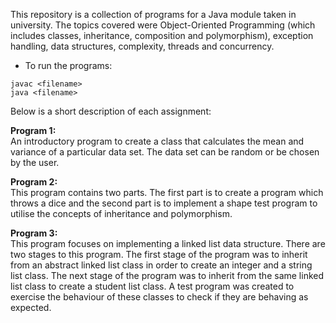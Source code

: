 This repository is a collection of programs for a Java module taken in university. The topics covered were Object-Oriented Programming (which includes classes, inheritance, composition and polymorphism), exception handling, data structures, complexity, threads and concurrency. 

* To run the programs:
```shell script
javac <filename>
java <filename>
```

Below is a short description of each assignment:

**Program 1:** <br>
An introductory program to create a class that calculates the mean and variance of a particular data set. The data set can be random or be chosen by the user. 

**Program 2:** <br>
This program contains two parts. The first part is to create a program which throws a dice and the second part is to implement a shape test program to utilise the concepts of inheritance and polymorphism. 

**Program 3:** <br>
This program focuses on implementing a linked list data structure. There are two stages to this program. The first stage of the program was to inherit from an abstract linked list class in order to create an integer and a string list class. The next stage of the program was to inherit from the same linked list class to create a student list class. A test program was created to exercise the behaviour of these classes to check if they are behaving as expected.